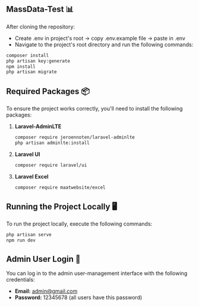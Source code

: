 ## MassData-Test 📊

After cloning the repository:
- Create .env in project's root -> copy .env.example file -> paste in .env
- Navigate to the project's root directory and run the following commands:

```sh
composer install
php artisan key:generate
npm install
php artisan migrate
```

## Required Packages 📦

To ensure the project works correctly, you'll need to install the following packages:

1. **Laravel-AdminLTE**
   ```sh
   composer require jeroennoten/laravel-adminlte
   php artisan adminlte:install
   ```

2. **Laravel UI**
   ```sh
   composer require laravel/ui
   ```

3. **Laravel Excel**
   ```sh
   composer require maatwebsite/excel
   ```

## Running the Project Locally 🖥️

To run the project locally, execute the following commands:

```sh
php artisan serve
npm run dev
```

## Admin User Login 👤

You can log in to the admin user-management interface with the following credentials:

- **Email:** admin@gmail.com
- **Password:** 12345678 (all users have this password)
